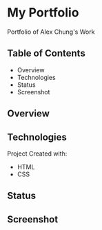 # My Portfolio
Portfolio of Alex Chung's Work

## Table of Contents
* Overview
* Technologies
* Status
* Screenshot

## Overview

## Technologies
Project Created with:
* HTML
* CSS

## Status

## Screenshot
